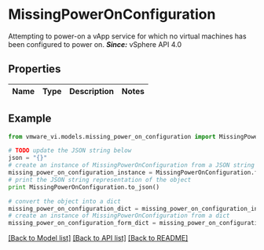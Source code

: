 # MissingPowerOnConfiguration

Attempting to power-on a vApp service for which no virtual machines has been configured to power on.  ***Since:*** vSphere API 4.0 

## Properties
Name | Type | Description | Notes
------------ | ------------- | ------------- | -------------

## Example

```python
from vmware_vi.models.missing_power_on_configuration import MissingPowerOnConfiguration

# TODO update the JSON string below
json = "{}"
# create an instance of MissingPowerOnConfiguration from a JSON string
missing_power_on_configuration_instance = MissingPowerOnConfiguration.from_json(json)
# print the JSON string representation of the object
print MissingPowerOnConfiguration.to_json()

# convert the object into a dict
missing_power_on_configuration_dict = missing_power_on_configuration_instance.to_dict()
# create an instance of MissingPowerOnConfiguration from a dict
missing_power_on_configuration_form_dict = missing_power_on_configuration.from_dict(missing_power_on_configuration_dict)
```
[[Back to Model list]](../README.md#documentation-for-models) [[Back to API list]](../README.md#documentation-for-api-endpoints) [[Back to README]](../README.md)


